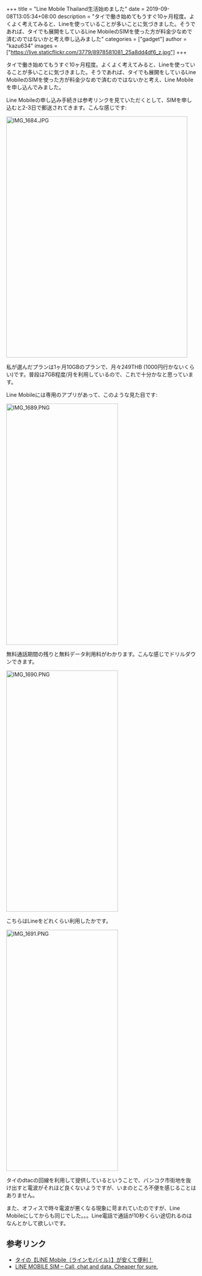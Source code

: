 +++
title = "Line Mobile Thailand生活始めました"
date = 2019-09-08T13:05:34+08:00
description = "タイで働き始めてもうすぐ10ヶ月程度。よくよく考えてみると、Lineを使っていることが多いことに気づきました。そうであれば、タイでも展開をしているLine MobileのSIMを使った方が料金少なめで済むのではないかと考え申し込みました"
categories = ["gadget"]
author = "kazu634"
images = ["https://live.staticflickr.com/3779/8978581081_25a8dd4df6_z.jpg"]
+++

タイで働き始めてもうすぐ10ヶ月程度。よくよく考えてみると、Lineを使っていることが多いことに気づきました。そうであれば、タイでも展開をしているLine MobileのSIMを使った方が料金少なめで済むのではないかと考え、Line Mobileを申し込んでみました。

Line Mobileの申し込み手続きは参考リンクを見ていただくとして、SIMを申し込むと2-3日で郵送されてきます。こんな感じです:

<a data-flickr-embed="true"  href="https://www.flickr.com/photos/42332031@N02/48699999537/in/dateposted/" title="IMG_1684.JPG"><img src="https://live.staticflickr.com/65535/48699999537_a3e9e449b6_z.jpg" width="480" height="640" alt="IMG_1684.JPG"></a><script async src="//embedr.flickr.com/assets/client-code.js" charset="utf-8"></script>

私が選んだプランは1ヶ月10GBのプランで、月々249THB (1000円行かないくらい)です。普段は7GB程度/月を利用しているので、これで十分かなと思っています。

Line Mobileには専用のアプリがあって、このような見た目です:

<a data-flickr-embed="true"  href="https://www.flickr.com/photos/42332031@N02/48699999877/in/dateposted/" title="IMG_1689.PNG"><img src="https://live.staticflickr.com/65535/48699999877_cfb2388637_z.jpg" width="296" height="640" alt="IMG_1689.PNG"></a><script async src="//embedr.flickr.com/assets/client-code.js" charset="utf-8"></script>

無料通話期間の残りと無料データ利用料がわかります。こんな感じでドリルダウンできます。

<a data-flickr-embed="true"  href="https://www.flickr.com/photos/42332031@N02/48699830651/in/dateposted/" title="IMG_1690.PNG"><img src="https://live.staticflickr.com/65535/48699830651_1ffd6cd005_z.jpg" width="296" height="640" alt="IMG_1690.PNG"></a><script async src="//embedr.flickr.com/assets/client-code.js" charset="utf-8"></script>

こちらはLineをどれくらい利用したかです。

<a data-flickr-embed="true"  href="https://www.flickr.com/photos/42332031@N02/48700000972/in/dateposted/" title="IMG_1691.PNG"><img src="https://live.staticflickr.com/65535/48700000972_8b12167244_z.jpg" width="296" height="640" alt="IMG_1691.PNG"></a><script async src="//embedr.flickr.com/assets/client-code.js" charset="utf-8"></script>

タイのdtacの回線を利用して提供しているということで、バンコク市街地を抜け出すと電波がそれほど良くないようですが、いまのところ不便を感じることはありません。

また、オフィスで時々電波が悪くなる現象に苛まれていたのですが、Line Mobileにしてからも同じでした。。。Line電話で通話が10秒くらい途切れるのはなんとかして欲しいです。

## 参考リンク
- [タイの【LINE Mobile（ラインモバイル）】が安くて便利！](https://www.saku-bangkok.net/entry/linemobile-thai)
- [LINE MOBILE SIM – Call, chat and data. Cheaper for sure.](https://th.linemobile.com/en)
